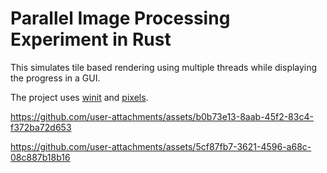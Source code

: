 # Parallel Image Processing Experiment in Rust

This simulates tile based rendering using multiple threads while displaying the progress in a GUI.

The project uses [winit](https://docs.rs/winit/latest/winit/) and [pixels](https://docs.rs/pixels/latest/pixels/).

https://github.com/user-attachments/assets/b0b73e13-8aab-45f2-83c4-f372ba72d653

https://github.com/user-attachments/assets/5cf87fb7-3621-4596-a68c-08c887b18b16


